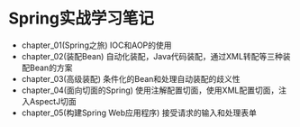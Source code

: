 # Spring实战学习笔记
- chapter_01(Spring之旅)
  IOC和AOP的使用
- chapter_02(装配Bean)
自动化装配，Java代码装配，通过XML转配等三种装配Bean的方案
- chapter_03(高级装配)
条件化的Bean和处理自动装配的歧义性
- chapter_04(面向切面的Spring)
使用注解配置切面，使用XML配置切面，注入AspectJ切面
- chapter_05(构建Spring Web应用程序)
接受请求的输入和处理表单